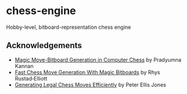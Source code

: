 # chess-engine
Hobby-level, bitboard-representation chess engine

## Acknowledgements
- [Magic Move-Bitboard Generation in Computer Chess](http://pradu.us/old/Nov27_2008/Buzz/research/magic/Bitboards.pdf) by Pradyumna Kannan
- [Fast Chess Move Generation With Magic Bitboards](https://rhysre.net/fast-chess-move-generation-with-magic-bitboards.html) by Rhys Rustad‑Elliott
- [Generating Legal Chess Moves Efficiently](https://peterellisjones.com/posts/generating-legal-chess-moves-efficiently/) by Peter Ellis Jones
